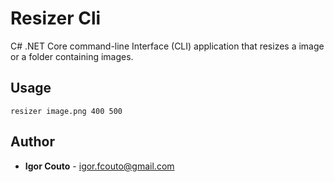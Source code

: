 # Resizer Cli

C# .NET Core command-line Interface (CLI) application that resizes a image or a folder containing images.

## Usage

```
resizer image.png 400 500
```

## Author

- **Igor Couto** - [igor.fcouto@gmail.com](mailto:igor.fcouto@gmail.com)
